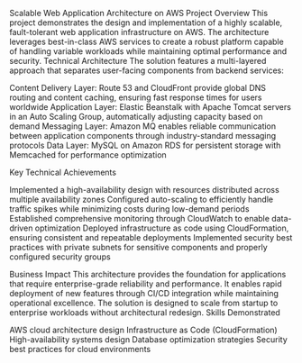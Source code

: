 Scalable Web Application Architecture on AWS
Project Overview
This project demonstrates the design and implementation of a highly scalable, fault-tolerant web application infrastructure on AWS. The architecture leverages best-in-class AWS services to create a robust platform capable of handling variable workloads while maintaining optimal performance and security.
Technical Architecture
The solution features a multi-layered approach that separates user-facing components from backend services:

Content Delivery Layer: Route 53 and CloudFront provide global DNS routing and content caching, ensuring fast response times for users worldwide
Application Layer: Elastic Beanstalk with Apache Tomcat servers in an Auto Scaling Group, automatically adjusting capacity based on demand
Messaging Layer: Amazon MQ enables reliable communication between application components through industry-standard messaging protocols
Data Layer: MySQL on Amazon RDS for persistent storage with Memcached for performance optimization

Key Technical Achievements

Implemented a high-availability design with resources distributed across multiple availability zones
Configured auto-scaling to efficiently handle traffic spikes while minimizing costs during low-demand periods
Established comprehensive monitoring through CloudWatch to enable data-driven optimization
Deployed infrastructure as code using CloudFormation, ensuring consistent and repeatable deployments
Implemented security best practices with private subnets for sensitive components and properly configured security groups

Business Impact
This architecture provides the foundation for applications that require enterprise-grade reliability and performance. It enables rapid deployment of new features through CI/CD integration while maintaining operational excellence. The solution is designed to scale from startup to enterprise workloads without architectural redesign.
Skills Demonstrated

AWS cloud architecture design
Infrastructure as Code (CloudFormation)
High-availability systems design
Database optimization strategies
Security best practices for cloud environments
